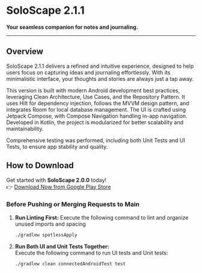# **SoloScape 2.1.1**

**Your seamless companion for notes and journaling.**

---

## **Overview**
SoloScape 2.1.1 delivers a refined and intuitive experience, designed to help users focus on capturing ideas and journaling effortlessly.
With its minimalistic interface, your thoughts and stories are always just a tap away.

This version is built with modern Android development best practices, leveraging Clean Architecture, Use Cases, and the Repository Pattern. 
It uses Hilt for dependency injection, follows the MVVM design pattern, and integrates Room for local database management. 
The UI is crafted using Jetpack Compose, with Compose Navigation handling in-app navigation. 
Developed in Kotlin, the project is modularized for better scalability and maintainability.

Comprehensive testing was performed, including both Unit Tests and UI Tests, to ensure app stability and quality.

## **How to Download**
Get started with **SoloScape 2.0.0** today!  
👉 [Download Now from Google Play Store](https://play.google.com/store/apps/details?id=com.soloscape.compose)

### **Before Pushing or Merging Requests to Main**

1. **Run Linting First:**
   Execute the following command to lint and organize unused imports and spacing
   ```bash
   ./gradlew spotlessApply

2. **Run Both UI and Unit Tests Together:**  
   Execute the following command to run UI tests and Unit tests:
   ```bash
   ./gradlew clean connectedAndroidTest test